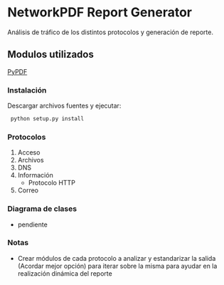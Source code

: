 # NetworkPDF Report Generator
Análisis de tráfico de los distintos protocolos y generación de reporte.

## Modulos utilizados

[PyPDF](https://pyfpdf.readthedocs.io/en/latest/Tutorial/index.html)

### Instalación
Descargar archivos fuentes y ejecutar:
```bash
 python setup.py install
```

### Protocolos
1. Acceso
1. Archivos
1. DNS
1. Información
	* Protocolo HTTP
1. Correo

### Diagrama de clases
* pendiente

### Notas
* Crear módulos de cada protocolo a analizar y estandarizar la salida (Acordar mejor opción)
para iterar sobre la misma para ayudar en la realización dinámica del reporte